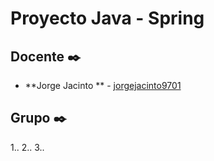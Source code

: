 # Proyecto Java - Spring

## Docente ✒️

* **Jorge Jacinto ** - [jorgejacinto9701](https://github.com/jorgejacinto9701)

## Grupo  ✒️
1..
2..
3..